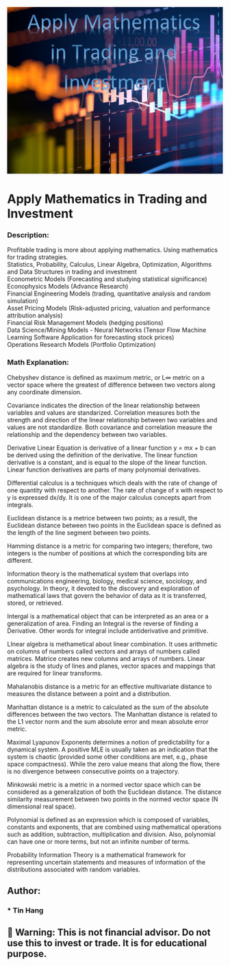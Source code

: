 <img src="Math.PNG">

# Apply Mathematics in Trading and Investment

### Description:
Profitable trading is more about applying mathematics. Using mathematics for trading strategies.  
Statistics, Probability, Calculus, Linear Algebra, Optimization, Algorithms and Data Structures in trading and investment  
Econometric Models (Forecasting and studying statistical significance)   
Econophysics Models (Advance Research)  
Financial Engineering Models (trading, quantitative analysis and random simulation)  
Asset Pricing Models (Risk-adjusted pricing, valuation and performance attribution analysis)  
Financial Risk Management Models (hedging positions)  
Data Science/Mining Models - Neural Networks (Tensor Flow Machine Learning Software Application for forecasting stock prices)    
Operations Research Models (Portfolio Optimization)

### Math Explanation:  
Chebyshev distance is defined as maximum metric, or L∞ metric on a vector space where the greatest of difference between two vectors along any coordinate dimension.  

Covariance indicates the direction of the linear relationship between variables and values are standarized. Correlation measures both the strength and direction of the linear relationship between two variables and values are not standardize. Both covariance and correlation measure the relationship and the dependency between two variables.  

Derivative Linear Equation is derivative of a linear function y = mx + b can be derived using the definition of the derivative. The linear function derivative is a constant, and is equal to the slope of the linear function. Linear function derivatives are parts of many polynomial derivatives.   

Differential calculus is a techniques which deals with the rate of change of one quantity with respect to another. The rate of change of x with respect to y is expressed dx/dy. It is one of the major calculus concepts apart from integrals.  

Euclidean distance is a metrice between two points; as a result, the Euclidean distance between two points in the Euclidean space is defined as the length of the line segment between two points.  

Hamming distance is a metric for comparing two integers; therefore, two integers is the number of positions at which the corresponding bits are different.   

Information theory is the mathematical system  that overlaps into communications engineering, biology, medical science, sociology, and psychology.  In theory, it devoted to the discovery and exploration of mathematical laws that govern the behavior of data as it is transferred, stored, or retrieved.   

Intergal is a mathematical object that can be interpreted as an area or a generalization of area. Finding an Integral is the reverse of finding a Derivative. Other words for integral include antiderivative and primitive.  

LInear algebra is methametical about linear combination. It uses arithmetic on columns of numbers called vectors and arrays of numbers called matrices. Matrice creates new columns and arrays of numbers. Linear algebra is the study of lines and planes, vector spaces and mappings that are required for linear transforms.  

Mahalanobis distance is a metric for an effective multivariate distance to measures the distance between a point and a distribution.

Manhattan distance is a metric to calculated as the sum of the absolute differences between the two vectors. The Manhattan distance is related to the L1 vector norm and the sum absolute error and mean absolute error metric.  

Maximal Lyapunov Exponents determines a notion of predictability for a dynamical system. A positive MLE is usually taken as an indication that the system is chaotic (provided some other conditions are met, e.g., phase space compactness). While the zero value means that along the flow, there is no divergence between consecutive points on a trajectory.  

Minkowski metric is a metric in a normed vector space which can be considered as a generalization of both the Euclidean distance. The distance similarity measurement between two points in the normed vector space (N dimensional real space).   

Polynomial is defined as an expression which is composed of variables, constants and exponents, that are combined using mathematical operations such as addition, subtraction, multiplication and division.  Also, polynomial can have one or more terms, but not an infinite number of terms.  

Probability Information Theory is a mathematical framework for representing uncertain statements and measures of information of the distributions associated with random variables.    

## Author:    
### * Tin Hang  

## 🔴 Warning: This is not financial advisor.  Do not use this to invest or trade. It is for educational purpose.  

